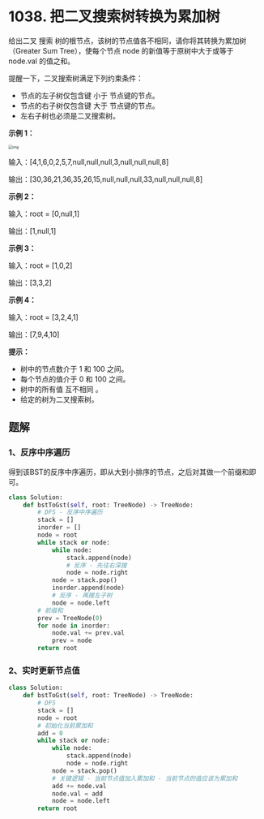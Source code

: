 # 1038. 把二叉搜索树转换为累加树

给出二叉 搜索 树的根节点，该树的节点值各不相同，请你将其转换为累加树（Greater Sum Tree），使每个节点 node 的新值等于原树中大于或等于 node.val 的值之和。

提醒一下，二叉搜索树满足下列约束条件：

- 节点的左子树仅包含键 小于 节点键的节点。
- 节点的右子树仅包含键 大于 节点键的节点。
- 左右子树也必须是二叉搜索树。

**示例 1：**

<img src="https://assets.leetcode-cn.com/aliyun-lc-upload/uploads/2019/05/03/tree.png" alt="img" style="zoom:50%;" />

输入：[4,1,6,0,2,5,7,null,null,null,3,null,null,null,8]

输出：[30,36,21,36,35,26,15,null,null,null,33,null,null,null,8]

**示例 2：**

输入：root = [0,null,1]

输出：[1,null,1]

**示例 3：**

输入：root = [1,0,2]

输出：[3,3,2]

**示例 4：**

输入：root = [3,2,4,1]

输出：[7,9,4,10]

**提示：**

- 树中的节点数介于 1 和 100 之间。
- 每个节点的值介于 0 和 100 之间。
- 树中的所有值 互不相同 。
- 给定的树为二叉搜索树。

## 题解

### 1、反序中序遍历

得到该BST的反序中序遍历，即从大到小排序的节点，之后对其做一个前缀和即可。

```python
class Solution:
    def bstToGst(self, root: TreeNode) -> TreeNode:
        # DFS - 反序中序遍历
        stack = []
        inorder = []
        node = root
        while stack or node:
            while node:
                stack.append(node)
                # 反序 - 先往右深搜
                node = node.right
            node = stack.pop()
            inorder.append(node)
            # 反序 - 再搜左子树
            node = node.left
        # 前缀和
        prev = TreeNode(0)
        for node in inorder:
            node.val += prev.val
            prev = node
        return root
```

### 2、实时更新节点值

```python
class Solution:
    def bstToGst(self, root: TreeNode) -> TreeNode:
        # DFS
        stack = []
        node = root
        # 初始化当前累加和
        add = 0
        while stack or node:
            while node:
                stack.append(node)
                node = node.right
            node = stack.pop()
            # 关键逻辑 - 当前节点值加入累加和 - 当前节点的值应该为累加和 
            add += node.val
            node.val = add
            node = node.left
        return root
```

